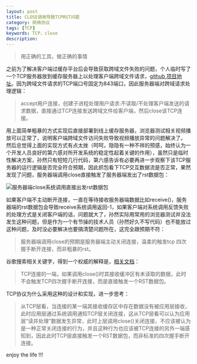 ```yaml
---
layout: post
title: CLOSE调用导致TCPRST问题
category: 网络协议
tags: [TCP]
keywords: TCP，close
description: 
---
```


> 用正确的工具，做正确的事情

之前为了解决客户端过缓存平台后会导致获取跨域文件失败的问题，个人临时写了一个TCP服务器放到缓存服务器上以处理客户端跨域文件请求，[github 项目地址](https://github.com/deeper-think/flash-policy-serv)。因为跨域文件请求的TCP端口号固定为843端口，因此服务器端对跨域请求处理逻辑：

> accept用户连接，创建子进程处理用户请求:不读取/不处理客户端发送的请求数据，直接通过TCP连接发送跨域文件给客户端，然后close该TCP连接。

用上面简单粗暴的方式实现后直接部署到线上缓存服务器，浏览器测试相关视频播放可以正常了，说明客户端跨域文件访问失败导致视频播放异常的问题解决了。
然后总觉得上面的实现方式有点太挫（呵呵，隐隐有一种不祥的预感，始终认为一个开发人员良好的第六感对所开发系统的稳定性起着关键的作用），虽然只是临时性解决方案，孙然只有短短几行代码，第六感告诉有必要再进一步观察下该TCP服务器的运行逻辑是否完全符合预期，因此抓包看下TCP交互数据流是否正常，果然发现了问题，服务器端调用close直接触发了服务器端发出了rst数据包：

![服务器端close系统调用直接出发rst数据包](http://7u2rbh.com1.z0.glb.clouddn.com/syscall-close-tcprst.png)

如果客户端不主动断开连接，一直在等待接收服务器端数据比如receive()，服务器端的rst数据包会导致receive系统调用返回-1，如果客户端对系统调用反馈失败的处理方式是关闭客户端的话，问题就大了，孙然实际用常用的浏览器测试并没法发生这种问题，但是作为一个有节操的技术人员（孙然好久不写代码）也不能放过这种问题，及时没必要解决也要搞清楚问题所在，这完全跟预期不符：

> 服务器端调用close的预期是服务器端主动关闭连接，温柔的触发tcp 四次握手断开连接，而非粗暴的rst。

谷歌搜索相关关键字，得到一个权威的解释是，[相关文档](http://pan.baidu.com/s/1hqSzfP6)：

> TCP连接的一端，如果调用close()时其接收缓冲区有未读取的数据，此时不会触发TCP四次握手断开连接，而是直接触发一个RST数据包。

TCP协议为什么采用这种的设计和实现，进一步思考：

> 从TCP层看，当连接的某一端其接收缓存区中存在数据没有被应用层接收，此时应用层通过系统调用通知TCP层关闭连接，这从TCP层看可以认为应用层“读并处理”数据发生异常，此时上层调用close()关闭连接，不应该被认为是一种正常关闭连接的行为，并且这种行为也应该被TCP连接的另外一端感知到，因此此时TCP层直接触发一个RST数据包，而非标准的四次握手断开连接。

enjoy the life !!!
